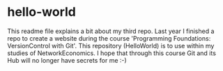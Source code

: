 # hello-world
This readme file explains a bit about my third repo. Last year I finished a repo to create a website during the course 'Programming Foundations: VersionControl with Git'. This repository (HelloWorld) is to use within my studies of NetworkEconomics.
I hope that through this course Git and its Hub will no longer have secrets for me :-)
